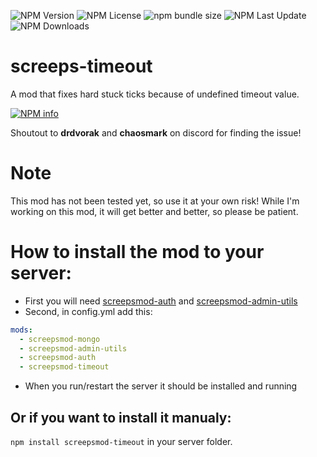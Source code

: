![NPM Version](https://img.shields.io/npm/v/screepsmod-timeout)
![NPM License](https://img.shields.io/npm/l/screepsmod-timeout)
![npm bundle size](https://img.shields.io/bundlephobia/min/screepsmod-timeout)
![NPM Last Update](https://img.shields.io/npm/last-update/screepsmod-timeout)
![NPM Downloads](https://img.shields.io/npm/dm/screepsmod-timeout)

# screeps-timeout
A mod that fixes hard stuck ticks because of undefined timeout value.

[![NPM info](https://nodei.co/npm/screepsmod-timeout.png?mini=true)](https://npmjs.org/package/screepsmod-timeout)

Shoutout to **drdvorak** and **chaosmark** on discord for finding the issue!

# Note

This mod has not been tested yet, so use it at your own risk!
While I'm working on this mod, it will get better and better, so please be patient.


# How to install the mod to your server:

- First you will need [screepsmod-auth](https://github.com/ScreepsMods/screepsmod-auth) and [screepsmod-admin-utils](https://github.com/ScreepsMods/screepsmod-admin-utils)
- Second, in config.yml add this:
```yaml
mods:
  - screepsmod-mongo
  - screepsmod-admin-utils
  - screepsmod-auth
  - screepsmod-timeout
```
- When you run/restart the server it should be installed and running

## Or if you want to install it manualy:
`npm install screepsmod-timeout` in your server folder.
